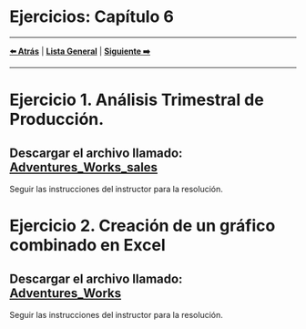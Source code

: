 # Ejercicios: Capítulo 6

---

**[⬅️ Atrás](https://netec-mx.github.io/EXL_ADV/Cap%C3%ADtulo5/)** | **[Lista General](https://netec-mx.github.io/EXL_ADV/)** | **[Siguiente ➡️](https://netec-mx.github.io/EXL_ADV/Cap%C3%ADtulo7/)**

---

# Ejercicio 1. Análisis Trimestral de Producción.
## Descargar el archivo llamado: [Adventures_Works_sales](Adventures_Works_Sales_100.xlsx)

Seguir las instrucciones del instructor para la resolución.

# Ejercicio 2. Creación de un gráfico combinado en Excel
## Descargar el archivo llamado: [Adventures_Works](Adventures_Works_Cycles.xlsx)

Seguir las instrucciones del instructor para la resolución.
